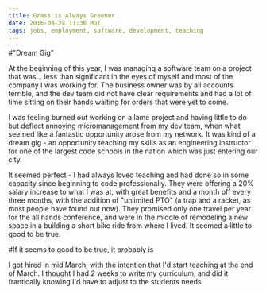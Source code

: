 ```yaml
---
title: Grass is Always Greener
date: 2016-08-24 11:36 MDT
tags: jobs, employment, software, development, teaching
---
```


#"Dream Gig"

At the beginning of this year, I was managing a software team on a project that was... less than significant in the eyes of myself and most of the company I was working for. The business owner was by all accounts terrible, and the dev team did not have clear requirements and had a lot of time sitting on their hands waiting for orders that were yet to come.

I was feeling burned out working on a lame project and having little to do but deflect annoying micromanagement from my dev team, when what seemed like a fantastic opportunity arose from my network. It was kind of a dream gig - an opportunity teaching my skills as an engineering instructor for one of the largest code schools in the nation which was just entering our city.

It seemed perfect - I had always loved teaching and had done so in some capacity since beginning to code professionally. They were offering a 20% salary increase to what I was at, with great benefits and a month off every three months, with the addition of "unlimited PTO" (a trap and a racket, as most people have found out now). They promised only one travel per year for the all hands conference, and were in the middle of remodeling a new space in a building a short bike ride from where I lived. It seemed a little to good to be true.

#If it seems to good to be true, it probably is

I got hired in mid March, with the intention that I'd start teaching at the end of March. I thought I had 2 weeks to write my curriculum, and did it frantically knowing I'd have to adjust to the students needs
